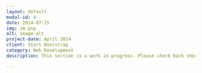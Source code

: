 ```yaml
---
layout: default
modal-id: 4
date: 2014-07-15
img: im.png
alt: image-alt
project-date: April 2014
client: Start Bootstrap
category: Web Development
description: This section is a work in progress. Please check back shortly

---
```

